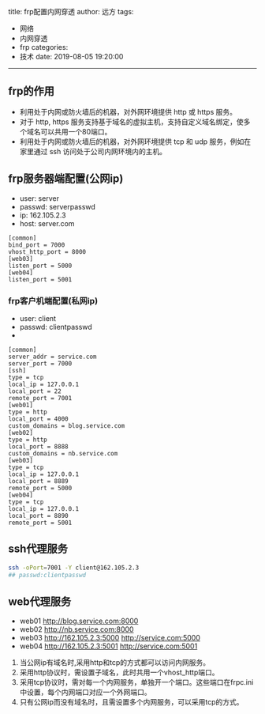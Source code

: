 title: frp配置内网穿透
author: 远方
tags:
  - 网络
  - 内网穿透
  - frp
categories:
  - 技术
date: 2019-08-05 19:20:00
---
## frp的作用
- 利用处于内网或防火墙后的机器，对外网环境提供 http 或 https 服务。
- 对于 http, https 服务支持基于域名的虚拟主机，支持自定义域名绑定，使多个域名可以共用一个80端口。
- 利用处于内网或防火墙后的机器，对外网环境提供 tcp 和 udp 服务，例如在家里通过 ssh 访问处于公司内网环境内的主机。
## frp服务器端配置(公网ip)
- user: server
- passwd: serverpasswd 
- ip: 162.105.2.3
- host: server.com
```
[common]
bind_port = 7000
vhost_http_port = 8000
[web03]
listen_port = 5000
[web04]
listen_port = 5001
```
### frp客户机端配置(私网ip)
- user: client
- passwd: clientpasswd
- 
```
[common]
server_addr = service.com
server_port = 7000
[ssh]
type = tcp
local_ip = 127.0.0.1
local_port = 22
remote_port = 7001
[web01]
type = http
local_port = 4000
custom_domains = blog.service.com
[web02]
type = http
local_port = 8888
custom_domains = nb.service.com
[web03]
type = tcp
local_ip = 127.0.0.1
local_port = 8889
remote_port = 5000
[web04]
type = tcp
local_ip = 127.0.0.1
local_port = 8890
remote_port = 5001
```
## ssh代理服务
```bash
ssh -oPort=7001 -Y client@162.105.2.3
## passwd:clientpasswd
```
## web代理服务
- web01 http://blog.service.com:8000
- web02 http://nb.service.com:8000
- web03 http://162.105.2.3:5000 http://service.com:5000
- web04 http://162.105.2.3:5001 http://service.com:5001
1. 当公网ip有域名时,采用http和tcp的方式都可以访问内网服务。
2. 采用http协议时，需设置子域名，此时共用一个vhost_http端口。
3. 采用tcp协议时，需对每一个内网服务，单独开一个端口。这些端口在frpc.ini中设置，每个内网端口对应一个外网端口。
4. 只有公网ip而没有域名时，且需设置多个内网服务，可以采用tcp的方式。